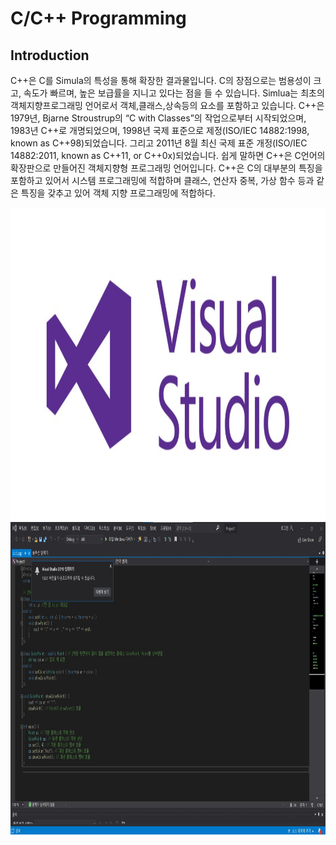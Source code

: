# **C/C++ Programming**

## Introduction

C++은 C를 Simula의 특성을 통해 확장한 결과물입니다. 
C의 장점으로는 범용성이 크고, 속도가 빠르며, 높은 보급률을 지니고 있다는 점을 들 수 있습니다.
Simlua는 최초의 객체지향프로그래밍 언어로서 객체,클래스,상속등의 요소를 포함하고 있습니다.
C++은 1979년, Bjarne Stroustrup의 “C with Classes”의 작업으로부터 시작되었으며, 1983년 C++로 개명되었으며, 1998년 국제 표준으로 제정(ISO/IEC 14882:1998, known as C++98)되었습니다. 그리고 2011년 8월 최신 국제 표준 개정(ISO/IEC 14882:2011, known as C++11, or C++0x)되었습니다.
쉽게 말하면 C++은 C언어의 확장판으로 만들어진 객체지향형 프로그래밍 언어입니다.
C++은 C의 대부분의 특징을 포함하고 있어서 시스템 프로그래밍에 적합하며 클래스, 연산자 중복, 가상 함수 등과 같은 특징을 갖추고 있어 객체 지향 프로그래밍에 적합하다. 
  
<img src="./vs.jpg"  width="930" height="500">
<img src="./code.jpg"  width="800" height="500">

</p>
